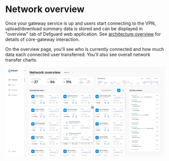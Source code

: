 # Network overview

Once your gateway service is up and users start connecting to the VPN, upload/download summary data is stored and can be displayed in "overview" tab of Defguard web application. See [architecture overview](../../in-depth/architecture.md) for details of core-gateway interaction.

On the overview page, you'll see who is currently connected and how much data each connected user transferred. You'll also see overall network transfer charts.

![Network overview](../../.gitbook/assets/NetworkOverview.png)
